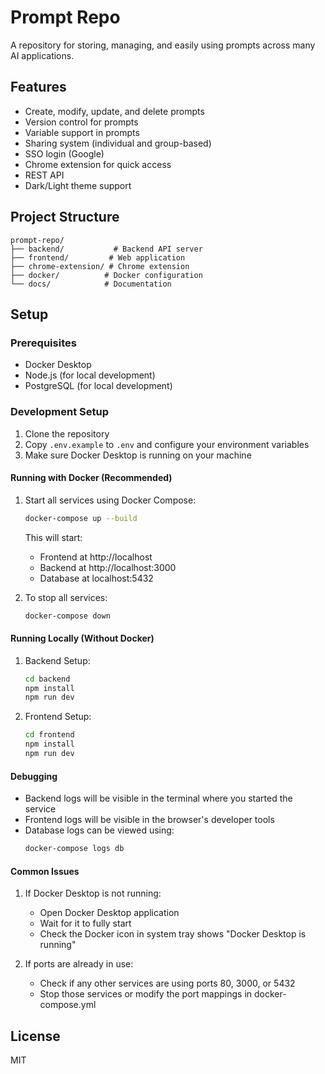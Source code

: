 # Prompt Repo

A repository for storing, managing, and easily using prompts across many AI applications.

## Features

- Create, modify, update, and delete prompts
- Version control for prompts
- Variable support in prompts
- Sharing system (individual and group-based)
- SSO login (Google)
- Chrome extension for quick access
- REST API
- Dark/Light theme support

## Project Structure

```
prompt-repo/
├── backend/           # Backend API server
├── frontend/         # Web application
├── chrome-extension/ # Chrome extension
├── docker/          # Docker configuration
└── docs/            # Documentation
```

## Setup

### Prerequisites

- Docker Desktop
- Node.js (for local development)
- PostgreSQL (for local development)

### Development Setup

1. Clone the repository
2. Copy `.env.example` to `.env` and configure your environment variables
3. Make sure Docker Desktop is running on your machine

#### Running with Docker (Recommended)

1. Start all services using Docker Compose:

   ```bash
   docker-compose up --build
   ```

   This will start:

   - Frontend at http://localhost
   - Backend at http://localhost:3000
   - Database at localhost:5432

2. To stop all services:
   ```bash
   docker-compose down
   ```

#### Running Locally (Without Docker)

1. Backend Setup:

   ```bash
   cd backend
   npm install
   npm run dev
   ```

2. Frontend Setup:
   ```bash
   cd frontend
   npm install
   npm run dev
   ```

#### Debugging

- Backend logs will be visible in the terminal where you started the service
- Frontend logs will be visible in the browser's developer tools
- Database logs can be viewed using:
  ```bash
  docker-compose logs db
  ```

#### Common Issues

1. If Docker Desktop is not running:

   - Open Docker Desktop application
   - Wait for it to fully start
   - Check the Docker icon in system tray shows "Docker Desktop is running"

2. If ports are already in use:
   - Check if any other services are using ports 80, 3000, or 5432
   - Stop those services or modify the port mappings in docker-compose.yml

## License

MIT
